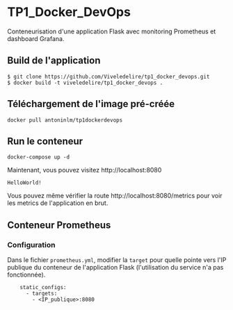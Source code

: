# TP1_Docker_DevOps
Conteneurisation d'une application Flask avec monitoring Prometheus et dashboard Grafana.

## Build de l'application
```
$ git clone https://github.com/Viveledelire/tp1_docker_devops.git
$ docker build -t viveledelire/tp1_docker_devops .
```

## Téléchargement de l'image pré-créée
```
docker pull antoninlm/tp1dockerdevops
```
## Run le conteneur
```
docker-compose up -d
```

Maintenant, vous pouvez visitez http://localhost:8080
```
HelloWorld!
```
Vous pouvez même vérifier la route http://localhost:8080/metrics pour voir les metrics de l'application en brut.

## Conteneur Prometheus

### Configuration
Dans le fichier `prometheus.yml`, modifier la `target` pour quelle pointe vers l'IP publique du conteneur de l'application Flask (l'utilisation du service n'a pas fonctionnée).
```
    static_configs:
      - targets:
        - <IP_publique>:8080
```
